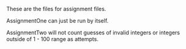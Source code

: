 These are the files for assignment files.

AssignmentOne can just be run by itself.

AssignmentTwo will not count guesses of invalid integers or integers outside of 1 - 100 range
as attempts.
